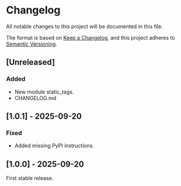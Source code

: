 # Changelog

All notable changes to this project will be documented in this file.

The format is based on [Keep a Changelog](https://keepachangelog.com/en/1.0.0/),
and this project adheres to [Semantic Versioning](https://semver.org/spec/v2.0.0.html).

[//]: # (title opts: added / changed / deprecated / removed / fixed / security)

## [Unreleased]

### Added
- New module static_tags.
- CHANGELOG.md

## [1.0.1] - 2025-09-20

### Fixed
- Added missing PyPI instructions.


## [1.0.0] - 2025-09-20
First stable release.
